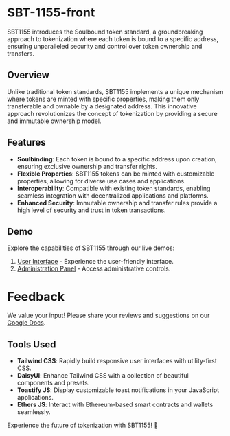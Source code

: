 # SBT-1155-front

SBT1155 introduces the Soulbound token standard, a groundbreaking approach to tokenization where each token is bound to a specific address, ensuring unparalleled security and control over token ownership and transfers.

## Overview

Unlike traditional token standards, SBT1155 implements a unique mechanism where tokens are minted with specific properties, making them only transferable and ownable by a designated address. This innovative approach revolutionizes the concept of tokenization by providing a secure and immutable ownership model.

## Features

- **Soulbinding**: Each token is bound to a specific address upon creation, ensuring exclusive ownership and transfer rights.
- **Flexible Properties**: SBT1155 tokens can be minted with customizable properties, allowing for diverse use cases and applications.
- **Interoperability**: Compatible with existing token standards, enabling seamless integration with decentralized applications and platforms.
- **Enhanced Security**: Immutable ownership and transfer rules provide a high level of security and trust in token transactions.

## Demo

Explore the capabilities of SBT1155 through our live demos:

1. [User Interface](https://moretech-forward.github.io/SBT-1155-front/erc1155/index.html) - Experience the user-friendly interface.
2. [Administration Panel](https://moretech-forward.github.io/SBT-1155-front/erc1155-admin/index.html) -  Access administrative controls.

# Feedback
We value your input! Please share your reviews and suggestions on our [Google Docs](https://docs.google.com/document/d/1ATMq-_hItmTqOGQeE8p9MncHTp0f7tinihTfzGEDEkE/edit?usp=sharing).

## Tools Used

- **Tailwind CSS**: Rapidly build responsive user interfaces with utility-first CSS.
- **DaisyUI**: Enhance Tailwind CSS with a collection of beautiful components and presets.
- **Toastify JS**: Display customizable toast notifications in your JavaScript applications.
- **Ethers JS**: Interact with Ethereum-based smart contracts and wallets seamlessly.

Experience the future of tokenization with SBT1155! 🚀
